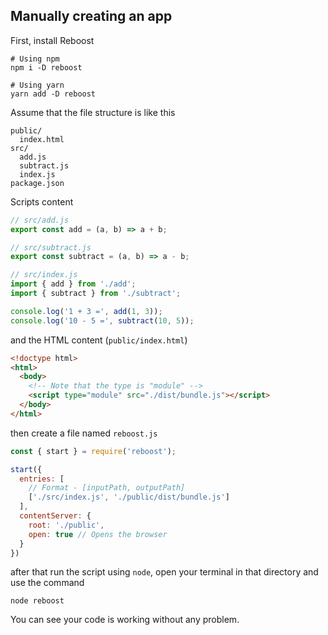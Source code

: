 ## Manually creating an app
First, install Reboost
```shell
# Using npm
npm i -D reboost

# Using yarn
yarn add -D reboost
```
Assume that the file structure is like this
```
public/
  index.html
src/
  add.js
  subtract.js
  index.js
package.json
```
Scripts content
```js
// src/add.js
export const add = (a, b) => a + b;

// src/subtract.js
export const subtract = (a, b) => a - b;

// src/index.js
import { add } from './add';
import { subtract } from './subtract';

console.log('1 + 3 =', add(1, 3));
console.log('10 - 5 =', subtract(10, 5));
```
and the HTML content (`public/index.html`)
```html
<!doctype html>
<html>
  <body>
    <!-- Note that the type is "module" -->
    <script type="module" src="./dist/bundle.js"></script>
  </body>
</html>
```

then create a file named `reboost.js`
```js
const { start } = require('reboost');

start({
  entries: [
    // Format - [inputPath, outputPath]
    ['./src/index.js', './public/dist/bundle.js']
  ],
  contentServer: {
    root: './public',
    open: true // Opens the browser
  }
})
```
after that run the script using `node`, open your terminal in that directory and use the command
```shell
node reboost
```
You can see your code is working without any problem.
